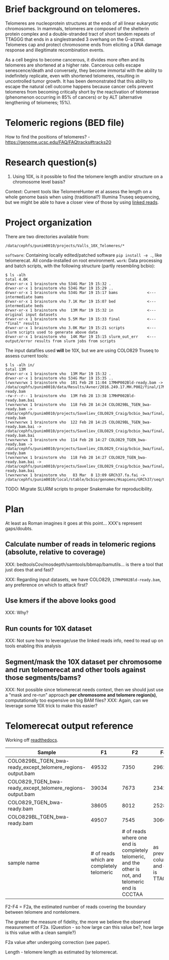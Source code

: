 # Brief background on telomeres.

Telomeres are nucleoprotein structures at the ends of all linear
eukaryotic chromosomes. In mammals, telomeres are composed
of the shelterin protein complex and a double-stranded
tract of short tandem repeats of TTAGGG that ends in a singlestranded
3 overhang on the G-strand. Telomeres cap and
protect chromosome ends from eliciting a DNA damage
response and illegitimate recombination events.

As a cell begins to become cancerous, it divides more often and its telomeres are shortened at a higher rate. Cancerous cells escape senescence/death and conversely, they become immortal with the ability to indefinitely replicate, even with shortened telomeres, resulting in uncontrolled tumor growth. It has been demonstrated that this ability to escape the natural cell outcome happens because cancer cells prevent telomeres from becoming critically short by the reactivation of telomerase (phenomenon occurring in 85% of cancers) or by ALT (alternative lengthening of telomeres; 15%).

# Telomeric regions (BED file)

How to find the positions of telomeres? - https://genome.ucsc.edu/FAQ/FAQtracks#tracks20

# Research question(s)

1. Using 10X, is it possible to find the telomere length and/or structure on a chromosome level basis?

Context: Current tools like TelomereHunter et al assess the length on a whole genome basis when using (traditional?) Illumina Truseq sequencing, but we might be able to have a closer view of those by using [linked reads][linked_reads].

# Project organization

There are two directories available from:

`/data/cephfs/punim0010/projects/Valls_10X_Telomeres/*`

`software`: Containing locally edited/patched software `pip install -e .`, like telomerecat. All conda-installed on root environment.
`work`: Data processing and batch scripts, with the following structure (partly resembling bcbio):

```
$ ls -alh
total 4.0K
drwxr-xr-x 1 brainstorm vho 534G Mar 19 15:32 .
drwxr-xr-x 1 brainstorm vho 534G Mar 19 15:29 ..
drwxr-xr-x 1 brainstorm vho 534G Mar 19 15:17 bams             <--- intermediate bams
drwxr-xr-x 1 brainstorm vho 7.1K Mar 19 15:07 bed              <--- intermediate beds
drwxr-xr-x 1 brainstorm vho  13M Mar 19 15:32 in               <--- original input datasets
drwxr-xr-x 1 brainstorm vho 5.5M Mar 19 15:33 final            <--- "final" results
drwxr-xr-x 1 brainstorm vho 3.0K Mar 19 15:21 scripts          <--- slurm scripts used to generate above data
drwxr-xr-x 1 brainstorm vho  14K Mar 19 15:15 slurm_out_err    <--- output/error results from slurm jobs from scripts
```

The input datafiles used **will** be 10X, but we are using COLO829 Truseq to assess current tools:

```
$ ls -alh in/
total 13M
drwxr-xr-x 1 brainstorm vho  13M Mar 19 15:32 .
drwxr-xr-x 1 brainstorm vho 534G Mar 19 15:35 ..
lrwxrwxrwx 1 brainstorm vho  101 Feb 28 11:04 17MHP002Bld-ready.bam -> /data/cephfs/punim0010/data/Results/Avner/2016.249.17.MH.P002/final/17MHP002Bld/17MHP002Bld-ready.bam
-rw-r--r-- 1 brainstorm vho  13M Feb 28 13:38 17MHP002Bld-ready.bam.bai
lrwxrwxrwx 1 brainstorm vho  118 Feb 28 14:24 COLO829BL_TGEN_bwa-ready.bam -> /data/cephfs/punim0010/projects/Saveliev_COLO829_Craig/bcbio_bwa/final/COLO829BL_TGEN_bwa/COLO829BL_TGEN_bwa-ready.bam
lrwxrwxrwx 1 brainstorm vho  122 Feb 28 14:25 COLO829BL_TGEN_bwa-ready.bam.bai -> /data/cephfs/punim0010/projects/Saveliev_COLO829_Craig/bcbio_bwa/final/COLO829BL_TGEN_bwa/COLO829BL_TGEN_bwa-ready.bam.bai
lrwxrwxrwx 1 brainstorm vho  114 Feb 28 14:27 COLO829_TGEN_bwa-ready.bam -> /data/cephfs/punim0010/projects/Saveliev_COLO829_Craig/bcbio_bwa/final/COLO829_TGEN_bwa/COLO829_TGEN_bwa-ready.bam
lrwxrwxrwx 1 brainstorm vho  118 Feb 28 14:27 COLO829_TGEN_bwa-ready.bam.bai -> /data/cephfs/punim0010/projects/Saveliev_COLO829_Craig/bcbio_bwa/final/COLO829_TGEN_bwa/COLO829_TGEN_bwa-ready.bam.bai
lrwxrwxrwx 1 brainstorm vho   83 Mar  8 13:09 GRCh37.fa.fai -> /data/cephfs/punim0010/local/stable/bcbio/genomes/Hsapiens/GRCh37/seq/GRCh37.fa.fai
```

TODO: Migrate SLURM scripts to proper Snakemake for reproducibility.

# Plan

At least as Roman imagines it goes at this point... XXX's represent gaps/doubts.

## Calculate number of reads in telomeric regions (absolute, relative to coverage)

XXX: bedtoolsCov/mosdepth/samtools/bbmap/bamutils... is there a tool that just does that and fast?

XXX: Regarding input datasets, we have COLO829, `17MHP002Bld-ready.bam`, any preference on which to attack first?

## Use kmers if the above looks good

XXX: Why?

## Run counts for 10X dataset

XXX: Not sure how to leverage/use the linked reads info, need to read up on tools enabling this analysis

## Segment/mask the 10X dataset per chromosome and run telomerecat and other tools against those segments/bams?

XXX: Not possible since telomerecat needs context, then we should just use a "mask and re-run" approach **per chromosome and telomere region(s)**, computationally too expensive on big BAM files?
XXX: Again, can we leverage some 10X trick to make this easier?


# Telomerecat output reference

Working off [readthedocs](http://telomerecat.readthedocs.io/en/latest/understanding_output.html).


Sample|F1|F2|F4|Psi|Insert_mean|Insert_sd|Read_length|Initial_read_length|F2a|F2a_c|Length
------|--|--|--|---|-----------|---------|-----------|-------------------|---|-----|-------
COLO829BL_TGEN_bwa-ready_except_telomere_regions-output.bam|49532|7350|2962|3.034|346.0|84.396|112|112|4388|4388|2972.7
COLO829_TGEN_bwa-ready_except_telomere_regions-output.bam|39034|7673|2342|2.615|397.0|97.21799999999999|112|112|5331|5331|2476.5
COLO829_TGEN_bwa-ready.bam|38605|8012|2528|2.573|397.0|96.979|112|112|5484|5484|2403.0
COLO829BL_TGEN_bwa-ready.bam|49507|7545|3066|2.9960000000000004|346.0|84.266|112|112|4479|4479|2928.2
sample name | \# of reads which are completely telomeric | \# of reads where one end is completely telomeric, and the other is not, and telomeric end is CCCTAA | as previous column, and end is TTAGGG | Measure of fidelity | Insert size | SD of insert size | | | F2 - F4 

F2-F4 = F2a, the estimated number of reads covering the boundary between telomere and nontelomere.
 
The greater the measure of fidelity, the more we believe the observed measurement of F2a. (Question - so how large can this value be?, how large is this value with a clean sample?)
 
F2a value after undergoing correction (see paper).
 
Length - telomere length as estimated by telomerecat.


[linked_reads]: https://www.10xgenomics.com/linked-reads/
